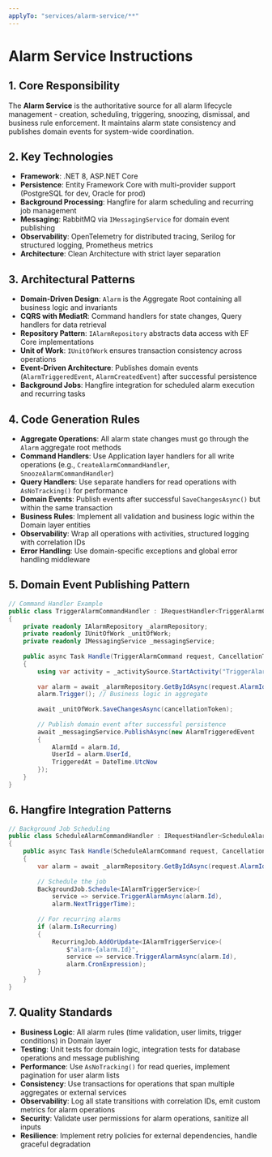 ```yaml
---
applyTo: "services/alarm-service/**"
---
```

# Alarm Service Instructions

## 1. Core Responsibility

The **Alarm Service** is the authoritative source for all alarm lifecycle management - creation, scheduling, triggering, snoozing, dismissal, and business rule enforcement. It maintains alarm state consistency and publishes domain events for system-wide coordination.

## 2. Key Technologies

- **Framework**: .NET 8, ASP.NET Core
- **Persistence**: Entity Framework Core with multi-provider support (PostgreSQL for dev, Oracle for prod)
- **Background Processing**: Hangfire for alarm scheduling and recurring job management
- **Messaging**: RabbitMQ via `IMessagingService` for domain event publishing
- **Observability**: OpenTelemetry for distributed tracing, Serilog for structured logging, Prometheus metrics
- **Architecture**: Clean Architecture with strict layer separation

## 3. Architectural Patterns

- **Domain-Driven Design**: `Alarm` is the Aggregate Root containing all business logic and invariants
- **CQRS with MediatR**: Command handlers for state changes, Query handlers for data retrieval
- **Repository Pattern**: `IAlarmRepository` abstracts data access with EF Core implementations
- **Unit of Work**: `IUnitOfWork` ensures transaction consistency across operations
- **Event-Driven Architecture**: Publishes domain events (`AlarmTriggeredEvent`, `AlarmCreatedEvent`) after successful persistence
- **Background Jobs**: Hangfire integration for scheduled alarm execution and recurring tasks

## 4. Code Generation Rules

- **Aggregate Operations**: All alarm state changes must go through the `Alarm` aggregate root methods
- **Command Handlers**: Use Application layer handlers for all write operations (e.g., `CreateAlarmCommandHandler`, `SnoozeAlarmCommandHandler`)
- **Query Handlers**: Use separate handlers for read operations with `AsNoTracking()` for performance
- **Domain Events**: Publish events after successful `SaveChangesAsync()` but within the same transaction
- **Business Rules**: Implement all validation and business logic within the Domain layer entities
- **Observability**: Wrap all operations with activities, structured logging with correlation IDs
- **Error Handling**: Use domain-specific exceptions and global error handling middleware

## 5. Domain Event Publishing Pattern

```csharp
// Command Handler Example
public class TriggerAlarmCommandHandler : IRequestHandler<TriggerAlarmCommand>
{
    private readonly IAlarmRepository _alarmRepository;
    private readonly IUnitOfWork _unitOfWork;
    private readonly IMessagingService _messagingService;
    
    public async Task Handle(TriggerAlarmCommand request, CancellationToken cancellationToken)
    {
        using var activity = _activitySource.StartActivity("TriggerAlarm");
        
        var alarm = await _alarmRepository.GetByIdAsync(request.AlarmId);
        alarm.Trigger(); // Business logic in aggregate
        
        await _unitOfWork.SaveChangesAsync(cancellationToken);
        
        // Publish domain event after successful persistence
        await _messagingService.PublishAsync(new AlarmTriggeredEvent
        {
            AlarmId = alarm.Id,
            UserId = alarm.UserId,
            TriggeredAt = DateTime.UtcNow
        });
    }
}
```

## 6. Hangfire Integration Patterns

```csharp
// Background Job Scheduling
public class ScheduleAlarmCommandHandler : IRequestHandler<ScheduleAlarmCommand>
{
    public async Task Handle(ScheduleAlarmCommand request, CancellationToken cancellationToken)
    {
        var alarm = await _alarmRepository.GetByIdAsync(request.AlarmId);
        
        // Schedule the job
        BackgroundJob.Schedule<IAlarmTriggerService>(
            service => service.TriggerAlarmAsync(alarm.Id),
            alarm.NextTriggerTime);
            
        // For recurring alarms
        if (alarm.IsRecurring)
        {
            RecurringJob.AddOrUpdate<IAlarmTriggerService>(
                $"alarm-{alarm.Id}",
                service => service.TriggerAlarmAsync(alarm.Id),
                alarm.CronExpression);
        }
    }
}
```

## 7. Quality Standards

- **Business Logic**: All alarm rules (time validation, user limits, trigger conditions) in Domain layer
- **Testing**: Unit tests for domain logic, integration tests for database operations and message publishing
- **Performance**: Use `AsNoTracking()` for read queries, implement pagination for user alarm lists
- **Consistency**: Use transactions for operations that span multiple aggregates or external services
- **Observability**: Log all state transitions with correlation IDs, emit custom metrics for alarm operations
- **Security**: Validate user permissions for alarm operations, sanitize all inputs
- **Resilience**: Implement retry policies for external dependencies, handle graceful degradation
